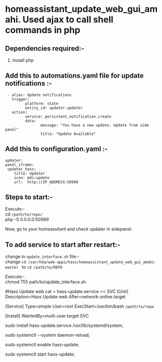 # homeassistant_update_web_gui_amahi. Used ajax to call shell commands in php  

## Dependencies required:-  
1. Install php

## Add this to automations.yaml file for update notifications :-  
```
 - alias: Update notifications
   trigger:
         platform: state
         entity_id: updater.updater
   action:
         service: persistent_notification.create
         data:
                message: "You have a new update. Update from side panel"
                title: "Update Available"

```

## Add this to configuration.yaml :-   
```
updater:  
panel_iframe: 
 updater_hass:
    title: Updater
    icon: mdi:update
    url:  http://IP_ADDRESS:50999
```

## Steps to start:-  
Execute:-  
cd ```/path/to/repo/  ```     
php -S 0.0.0.0:50999  

Now, go to your homeassitant and check updater in sidepanel.  

## To add service to start after restart:-    
change in ```update_interface.sh``` file:-    
change ```cd /var/hda/web-apps/hass/homeassistant_update_web_gui_amahi-master ``` to ```cd /path/to/REPO  ```   
 
Execute:-    
chmod 755 path/to/update_interface.sh    

#Hass Update web
cat > hass-update.service << SVC
[Unit]
Description=Hass Update web
After=network-online.target

[Service]
Type=simple
User=root
ExecStart=/usr/bin/bash ```/path/to/repo```

[Install]
WantedBy=multi-user.target
SVC   

sudo install hass-update.service /usr/lib/systemd/system;  

sudo systemctl --system daemon-reload;  

sudo systemctl enable hass-update;   

sudo systemctl start hass-update;  
